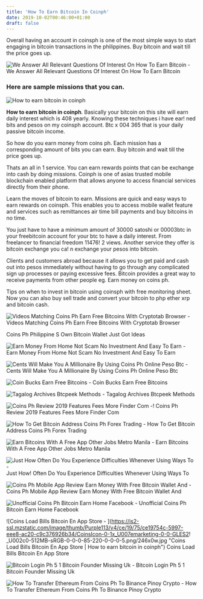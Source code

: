 ```yaml
---
title: 'How To Earn Bitcoin In Coinph'
date: 2019-10-02T00:46:00+01:00
draft: false
---
```


Overall having an account in coinsph is one of the most simple ways to start engaging in bitcoin transactions in the philippines. Buy bitcoin and wait till the price goes up.

![We Answer All Relevant Questions Of Interest On How To Earn Bitcoin - ](https://i.pinimg.com/originals/64/a7/0b/64a70b9aa08867bd882cbce703ec47b1.jpg "We Answer All Relevant Questions Of Interest On How To Earn Bitcoin | How to earn bitcoin in coinph") We Answer All Relevant Questions Of Interest On How To Earn Bitcoin

### Here are sample missions that you can.

![How to earn bitcoin in coinph](https://miro.medium.com/max/1400/1*nTVojsoTOHjxQ6BmxRaUtw@2x.jpeg "How to earn bitcoin in coinph")

**How to earn bitcoin in coinph**. Basically your bitcoin on this site will earn daily interest which is 408 yearly. Knowing these techniques i have ear! ned bits and pesos on my coinsph account. Btc x 004 365 that is your daily passive bitcoin income.

So how do you earn money from coins ph. Each mission has a corresponding amount of bits you can earn. Buy bitcoin and wait till the price goes up.

Thats an all in 1 service. You can earn rewards points that can be exchange into cash by doing missions. Coinph is one of asias trusted mobile blockchain enabled platform that allows anyone to access financial services directly from their phone.

Learn the moves of bitcoin to earn. Missions are quick and easy ways to earn rewards on coinsph. This enables you to access mobile wallet feature and services such as remittances air time bill payments and buy bitcoins in no time.

You just have to have a minimum amount of 30000 satoshi or 00003btc in your freebitcoin account for your btc to have a daily interest. From freelancer to financial freedom 11476! 2 views. Another service they offer is bitcoin exchange you ca! n exchange your pesos into bitcoin.

Clients and customers abroad because it allows you to get paid and cash out into pesos immediately without having to go through any complicated sign up processes or paying excessive fees. Bitcoin provides a great way to receive payments from other people eg. Earn money on coins ph.

Tips on when to invest in bitcoin using coinsph with free monitoring sheet. Now you can also buy sell trade and convert your bitcoin to php ether xrp and bitcoin cash.

![Videos Matching Coins Ph Earn Free Bitcoins With Cryptotab Browser - ](https://d1k5w7mbrh6vq5.cloudfront.net/images/cache/72/5f/ea/725fea4197f792753767c8a5d24d4665.jpg "Videos Matching Coins Ph Earn Free Bitcoins With Cryptotab Browser | How to earn bitcoin in coinph") Videos Matching Coins Ph Earn Free Bitcoins With Cryptotab Browser

Coins Ph Philippine S Own Bitcoin Wallet Just Got Ideas

![Earn Money From Home Not Scam No Investment And Easy To Earn - ](https://emfhweb.files.wordpress.com/2017/07/received_1343181152468983.png?w=324&h=540 "Earn Money From Home Not Scam No Investment And Easy To Earn | How to earn bitcoin in coinph") Earn Money From Home Not Scam No Investment And Easy To Earn

![Cents Will Make You A Millionaire By Using Coins Ph Online Peso Btc - ](https://steemitimages.com/0x0/https://steemitimages.com/DQmSmNaomka8vXsDvQ1ZvbdVBmkV5cCp9rGs5KwPaRXZDQE/coins.png "Cents Will Make You A!    Millionaire By Using Coins Ph Online Peso Btc | How to earn bitcoin in!    coinph") Cents Will Make You A Millionaire By Using Coins Ph Online Peso Btc

![Coin Bucks Earn Free Bitcoins - ](https://coinbucks.io/img/coinplay-preview-small.png "Coin Bucks Earn Free Bitcoins | How to earn bitcoin in coinph") Coin Bucks Earn Free Bitcoins

![Tagalog Archives Btcpeek Methods - ](http://blog.btcpeek.com/wp-content/uploads/2019/06/HOW-TO-EARN-BITCOINS-TO-YOUR-COINS.PH-ACCOUNT-TAGALOG-VERSION-370x240.jpg "Tagalog Archives Btcpeek Methods | How to earn bitcoin in coinph") Tagalog Archives Btcpeek Methods

![Coins Ph Review 2019 Features Fees More Finder Com - ](https://d1ic4altzx8ueg.cloudfront.net/finder-us/wp-uploads/sites/19/2018/02/coinsph-featured.png "Coins Ph Review 2019 Features Fees More Finder Com | How to earn bitcoin in coinph")! Coins Ph Review 2019 Features Fees More Finder Com

![How To Get Bitcoin Address Coins Ph Forex Trading - ](https://coinsph.zendesk.com/hc/en-us/article_attachments/206311847/show-qr.png "How To Get Bitcoin Address Coins Ph Forex Trading | How to earn bitcoin in coinph") How To Get Bitcoin Address Coins Ph Forex Trading

![Earn Bitcoins With A Free App Other Jobs Metro Manila - ](https://www.mybenta.com/img/151297567545026200.jpg "Earn Bitcoins With A Free App Other Jobs Metro Manila | How to earn bitcoin in coinph") Earn Bitcoins With A Free App Other Jobs Metro Manila

![Just How Often Do You Experience Difficulties Whenever Using Ways To - ](https://i.pinimg.com/736x/6b/ec/08/6bec08f1d5c399726a4e23c762a47a57.jpg "Just How Often Do You Experience Difficulti!   es Whenever Using Ways To | How to earn bitcoin in coinph") Just How! Often Do You Experience Difficulties Whenever Using Ways To

![Coins Ph Mobile App Review Earn Money With Free Bitcoin Wallet And - ](https://lh3.googleusercontent.com/GBsenHK5JFMREpYANsqV9coOZJ7ulr5S_wS3tDcNdN2_vy8JzSQruniGF70myUWpeQ "Coins Ph Mobile App Review Earn Money With Free Bitcoin Wallet And | How to earn bitcoin in coinph") Coins Ph Mobile App Review Earn Money With Free Bitcoin Wallet And

![Unofficial Coins Ph Bitcoin Earn Home Facebook - ](https://lookaside.fbsbx.com/lookaside/crawler/media/?media_id=127915554526562 "Unofficial Coins Ph Bitcoin Earn Home Facebook | How to earn bitcoin in coinph") Unofficial Coins Ph Bitcoin Earn Home Facebook

![Coins Load Bills Bitcoin En App Store - ](https://is2-ssl.mzstatic.com/image/thumb/Purple113/v4/ce/19/75/ce19754c-5997-eee8-ac20-c9c376926b34/CoinsIcon-0-1x_U007emarketing-0-0-GLES2!   _U002c0-512MB-sRGB-0-0-0-85-220-0-0-0-5.png/246x0w.jpg "Coins Load Bills Bitcoin En App Store | How to earn bitcoin in coinph") Coins Load Bills Bitcoin En App Store

![Bitcoin Login Ph 5 1 Bitcoin Founder Missing Uk - ](https://support.coins.ph/hc/en-us/article_attachments/202712681/How_2.png "Bitcoin Login Ph 5 1 Bitcoin Founder Missing Uk | How to earn bitcoin in coinph") Bitcoin Login Ph 5 1 Bitcoin Founder Missing Uk

![How To Transfer Ethereum From Coins Ph To Binance Pinoy Crypto - ](https://pinoycrypto.com/wp-content/uploads/2019/03/depositing-on-binance-09.jpg "How To Transfer Ethereum From Coins Ph To Binance Pinoy Crypto | How to earn bitcoin in coinph") How To Transfer Ethereum From Coins Ph To Binance Pinoy Crypto